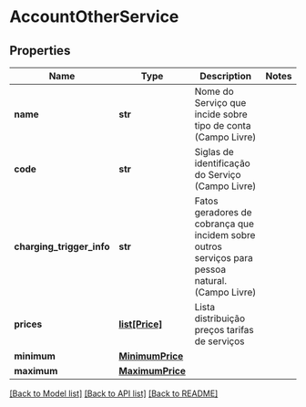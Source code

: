 # AccountOtherService

## Properties
Name | Type | Description | Notes
------------ | ------------- | ------------- | -------------
**name** | **str** | Nome do Serviço que incide sobre tipo de conta (Campo Livre) | 
**code** | **str** | Siglas de identificação do Serviço (Campo Livre) | 
**charging_trigger_info** | **str** | Fatos geradores de cobrança que incidem sobre outros serviços para pessoa natural. (Campo Livre) | 
**prices** | [**list[Price]**](Price.md) | Lista distribuição preços tarifas de serviços | 
**minimum** | [**MinimumPrice**](MinimumPrice.md) |  | 
**maximum** | [**MaximumPrice**](MaximumPrice.md) |  | 

[[Back to Model list]](../README.md#documentation-for-models) [[Back to API list]](../README.md#documentation-for-api-endpoints) [[Back to README]](../README.md)

